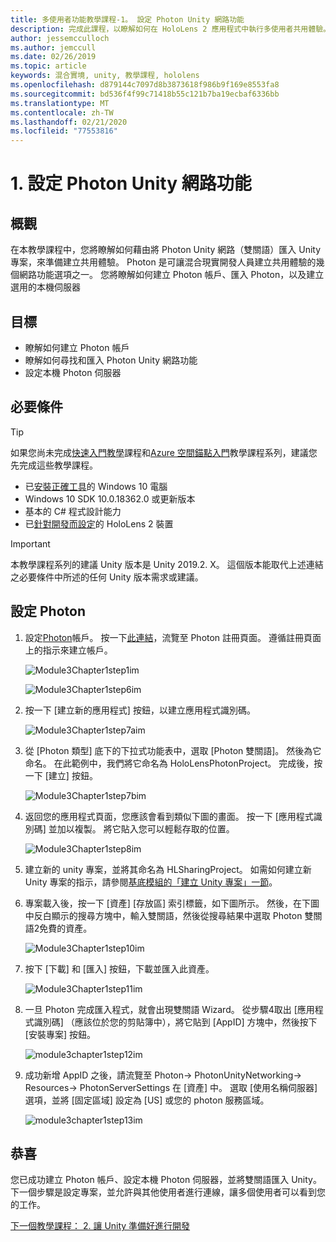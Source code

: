 ```yaml
---
title: 多使用者功能教學課程-1。 設定 Photon Unity 網路功能
description: 完成此課程，以瞭解如何在 HoloLens 2 應用程式中執行多使用者共用體驗。
author: jessemcculloch
ms.author: jemccull
ms.date: 02/26/2019
ms.topic: article
keywords: 混合實境, unity, 教學課程, hololens
ms.openlocfilehash: d879144c7097d8b3873618f986b9f169e8553fa8
ms.sourcegitcommit: bd536f4f99c71418b55c121b7ba19ecbaf6336bb
ms.translationtype: MT
ms.contentlocale: zh-TW
ms.lasthandoff: 02/21/2020
ms.locfileid: "77553816"
---
```

# <a name="1-setting-up-photon-unity-networking"></a>1. 設定 Photon Unity 網路功能

## <a name="overview"></a>概觀

在本教學課程中，您將瞭解如何藉由將 Photon Unity 網路（雙關語）匯入 Unity 專案，來準備建立共用體驗。 Photon 是可讓混合現實開發人員建立共用體驗的幾個網路功能選項之一。 您將瞭解如何建立 Photon 帳戶、匯入 Photon，以及建立選用的本機伺服器

## <a name="objectives"></a>目標

* 瞭解如何建立 Photon 帳戶
* 瞭解如何尋找和匯入 Photon Unity 網路功能
* 設定本機 Photon 伺服器

## <a name="prerequisites"></a>必要條件

>[!TIP]
>如果您尚未完成[快速入門教學](mrlearning-base.md)課程和[Azure 空間錨點入門](mrlearning-asa-ch1.md)教學課程系列，建議您先完成這些教學課程。

* 已[安裝正確工具](install-the-tools.md)的 Windows 10 電腦
* Windows 10 SDK 10.0.18362.0 或更新版本
* 基本的 C# 程式設計能力
* 已[針對開發而設定](using-visual-studio.md#enabling-developer-mode)的 HoloLens 2 裝置

>[!IMPORTANT]
> 本教學課程系列的建議 Unity 版本是 Unity 2019.2. X。 這個版本能取代上述連結之必要條件中所述的任何 Unity 版本需求或建議。

## <a name="setting-up-photon"></a>設定 Photon

1. 設定[Photon](https://dashboard.photonengine.com//Account/SignUp)帳戶。 按一下[此連結](https://dashboard.photonengine.com//Account/SignUp)，流覽至 Photon 註冊頁面。 遵循註冊頁面上的指示來建立帳戶。

    ![Module3Chapter1step1im](images/module3chapter1step1im.PNG)

    ![Module3Chapter1step6im](images/module3chapter1step6im.PNG)

2. 按一下 [建立新的應用程式] 按鈕，以建立應用程式識別碼。

    ![Module3Chapter1step7aim](images/module3chapter1step7aim.PNG)

3. 從 [Photon 類型] 底下的下拉式功能表中，選取 [Photon 雙關語]。 然後為它命名。 在此範例中，我們將它命名為 HoloLensPhotonProject。 完成後，按一下 [建立] 按鈕。

    ![Module3Chapter1step7bim](images/module3chapter1step7bim.PNG)

4. 返回您的應用程式頁面，您應該會看到類似下圖的畫面。 按一下 [應用程式識別碼] 並加以複製。 將它貼入您可以輕鬆存取的位置。  

    ![Module3Chapter1step8im](images/module3chapter1step8im.PNG)

5. 建立新的 unity 專案，並將其命名為 HLSharingProject。 如需如何建立新 Unity 專案的指示，請參閱[基底模組的「建立 Unity 專案」一節](https://docs.microsoft.com//windows/mixed-reality/mrlearning-base-ch1#create-new-unity-project)。 

6. 專案載入後，按一下 [資產] [存放區] 索引標籤，如下圖所示。 然後，在下圖中反白顯示的搜尋方塊中，輸入雙關語，然後從搜尋結果中選取 Photon 雙關語2免費的資產。

    ![Module3Chapter1step10im](images/module3chapter1step10im.PNG)

7. 按下 [下載] 和 [匯入] 按鈕，下載並匯入此資產。

    ![Module3Chapter1step11im](images/module3chapter1step11im.PNG)

8. 一旦 Photon 完成匯入程式，就會出現雙關語 Wizard。 從步驟4取出 [應用程式識別碼] （應該位於您的剪貼簿中），將它貼到 [AppID] 方塊中，然後按下 [安裝專案] 按鈕。

    ![module3chapter1step12im](images/module3chapter1step12im.PNG)

9. 成功新增 AppID 之後，請流覽至 Photon-> PhotonUnityNetworking-> Resources-> PhotonServerSettings 在 [資產] 中。 選取 [使用名稱伺服器] 選項，並將 [固定區域] 設定為 [US] 或您的 photon 服務區域。

    ![module3chapter1step13im](images/module3chapter1step13im.PNG)

## <a name="congratulations"></a>恭喜

您已成功建立 Photon 帳戶、設定本機 Photon 伺服器，並將雙關語匯入 Unity。 下一個步驟是設定專案，並允許與其他使用者進行連線，讓多個使用者可以看到您的工作。

[下一個教學課程： 2. 讓 Unity 準備好進行開發](mrlearning-sharing(photon)-ch2.md)
